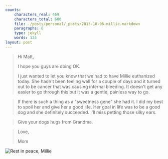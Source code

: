 ```yaml
---
counts:
    characters_real: 469
    characters_total: 600
    file: ./posts/personal/_posts/2013-10-06-millie.markdown
    paragraphs: 6
    type: jekyll
    words: 124
layout: post
---
```


> Hi Matt,
> 
> I hope you guys are doing OK.
> 
> I just wanted to let you know that we had to have Millie euthanized today.  She
> hadn't been feeling well for a couple of days and it turned out to be cancer
> that was causing internal bleeding.  It doesn't get any easier to go through
> this but it was a gentle, painless way to go.

> If there is such a thing as a "sweetness gene" she had it.  I did my best to
> spoil her and give her a good life.  Her goal in life was to be a good dog and
> she definitely succeeded.  I'll miss petting those silky ears.

> Give your dogs hugs from Grandma.

> Love,
> 
> Mom

<style> #post img { max-width: 100% !important; } </style>

![Rest in peace, Millie](/assets/personal/millie.jpg)
